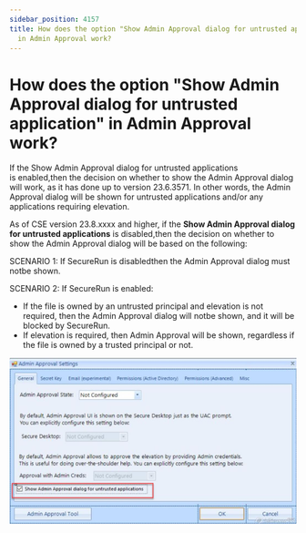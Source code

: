 ```yaml
---
sidebar_position: 4157
title: How does the option "Show Admin Approval dialog for untrusted application"
  in Admin Approval work?
---
```


# How does the option "Show Admin Approval dialog for untrusted application" in Admin Approval work?

If the Show Admin Approval dialog for untrusted applications is enabled,then the decision on whether to show the Admin Approval dialog will work, as it has done up to version 23.6.3571. In other words, the Admin Approval dialog will be shown for untrusted applications and/or any applications requiring elevation.

As of CSE version 23.8.xxxx and higher, if the **Show Admin Approval dialog for untrusted applications** is disabled,then the decision on whether to show the Admin Approval dialog will be based on the following:

SCENARIO 1: If SecureRun is disabledthen the Admin Approval dialog must notbe shown.

SCENARIO 2: If SecureRun is enabled:

* If the file is owned by an untrusted principal and elevation is not required, then the Admin Approval dialog will notbe shown, and it will be blocked by SecureRun.
* If elevation is required, then Admin Approval will be shown, regardless if the file is owned by a trusted principal or not.

![](../../../../../../static/images/PolicyPak/Content/Resources/Images/LeastPrivilege/SecureRun/977_1_image-20230824223216-1_950x550.png)